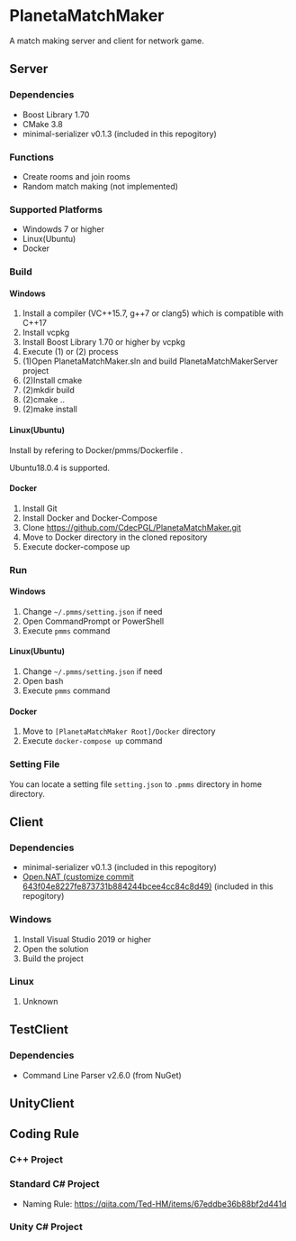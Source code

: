 # PlanetaMatchMaker

A match making server and client for network game.

## Server

### Dependencies

- Boost Library 1.70
- CMake 3.8
- minimal-serializer v0.1.3 (included in this repogitory)

### Functions

- Create rooms and join rooms
- Random match making (not implemented)

### Supported Platforms

- Windowds 7 or higher
- Linux(Ubuntu)
- Docker

### Build

#### Windows

1. Install a compiler (VC++15.7, g++7 or clang5) which is compatible with C++17
1. Install vcpkg
1. Install Boost Library 1.70 or higher by vcpkg
1. Execute (1) or (2) process
1. (1)Open PlanetaMatchMaker.sln and build PlanetaMatchMakerServer project
1. (2)Install cmake
1. (2)mkdir build
1. (2)cmake ..
1. (2)make install

#### Linux(Ubuntu)

Install by refering to Docker/pmms/Dockerfile .

Ubuntu18.0.4 is supported.

#### Docker

1. Install Git
1. Install Docker and Docker-Compose
1. Clone https://github.com/CdecPGL/PlanetaMatchMaker.git
1. Move to Docker directory in the cloned repository
1. Execute docker-compose up

### Run

#### Windows

1. Change `~/.pmms/setting.json` if need
1. Open CommandPrompt or PowerShell
1. Execute `pmms` command

#### Linux(Ubuntu)

1. Change `~/.pmms/setting.json` if need
1. Open bash
1. Execute `pmms` command

#### Docker

1. Move to `[PlanetaMatchMaker Root]/Docker` directory
1. Execute `docker-compose up` command

### Setting File

You can locate a setting file `setting.json` to `.pmms` directory in home directory.

## Client

### Dependencies

- minimal-serializer v0.1.3 (included in this repogitory)
- [Open.NAT (customize commit 643f04e8227fe873731b884244bcee4cc84c8d49)](https://github.com/lontivero/Open.NAT) (included in this repogitory)

### Windows

1. Install Visual Studio 2019 or higher
1. Open the solution
1. Build the project

### Linux

1. Unknown

## TestClient

### Dependencies

- Command Line Parser v2.6.0 (from NuGet)

## UnityClient

## Coding Rule

### C++ Project

### Standard C# Project

- Naming Rule: https://qiita.com/Ted-HM/items/67eddbe36b88bf2d441d

### Unity C# Project
